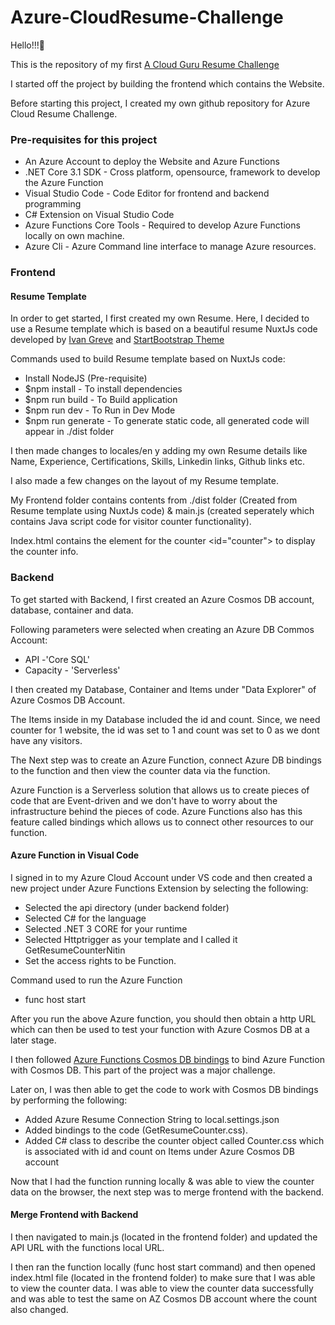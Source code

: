 # Azure-CloudResume-Challenge

Hello!!!🥳

This is the repository of my first [A Cloud Guru Resume Challenge](https://acloudguru.com/blog/engineering/cloudguruchallenge-your-resume-in-azure) 

I started off the project by building the frontend which contains the Website. 

Before starting this project, I created my own github repository for Azure Cloud Resume Challenge. 
### Pre-requisites for this project
- An Azure Account to deploy the Website and Azure Functions
- .NET Core 3.1 SDK - Cross platform, opensource, framework to develop the Azure Function
- Visual Studio Code - Code Editor for frontend and backend programming
- C# Extension on Visual Studio Code
- Azure Functions Core Tools - Required to develop Azure Functions locally on own machine.
- Azure Cli - Azure Command line interface to manage Azure resources.
### Frontend 
#### Resume Template
In order to get started, I first created my own Resume. Here, I decided to use a Resume template which is based on a beautiful resume NuxtJs code developed by [Ivan Greve](https://github.com/ivangreve/nuxt-resume) and 
[StartBootstrap Theme](https://github.com/startbootstrap/startbootstrap-resume/)

Commands used to build Resume template based on NuxtJs code:
- Install NodeJS (Pre-requisite)
- $npm install - To install dependencies
- $npm run build - To Build application
- $npm run dev - To Run in Dev Mode
- $npm run generate - To generate static code, all generated code will appear in ./dist folder

I then made changes to locales/en y adding my own Resume details like Name, Experience, Certifications, Skills, Linkedin links, Github links etc.

I also made a few changes on the layout of my Resume template.

My Frontend folder contains contents from ./dist folder (Created from Resume template using NuxtJs code) & main.js (created seperately which contains Java script code for visitor counter functionality).

Index.html contains the element for the counter <id="counter"> to display the counter info.
### Backend 

To get started with Backend, I first created an Azure Cosmos DB account, database, container and data.

Following parameters were selected when creating an Azure DB Commos Account:

- API -'Core SQL'
- Capacity - 'Serverless'

I then created my Database, Container and Items under "Data Explorer" of Azure Cosmos DB Account.

The Items inside in my Database included the id and count. Since, we need counter for 1 website, the id was set to 1 and count was set to 0 as we dont have any visitors. 

The Next step was to create an Azure Function, connect Azure DB bindings to the function and then view the counter data via the function. 

Azure Function is a Serverless solution that allows us to create pieces of code that are Event-driven and we don't have to worry about the infrastructure behind the pieces of code. Azure Functions also has this feature called bindings which allows us to connect other resources to our function.

#### Azure Function in Visual Code

I signed in to my Azure Cloud Account under VS code and then created a new project under Azure Functions Extension by selecting the following:
- Selected the api directory (under backend folder)
- Selected C# for the language
- Selected .NET 3 CORE for your runtime
- Selected Httptrigger as your template and I called it GetResumeCounterNitin 
- Set the access rights to be Function.

Command used to run the Azure Function

- func host start

After you run the above Azure function, you should then obtain a http URL which can then be used to test your function with Azure Cosmos DB at a later stage.

I then followed [Azure Functions Cosmos DB bindings](https://docs.microsoft.com/en-us/azure/azure-functions/functions-bindings-cosmosdb-v2) to bind Azure Function with Cosmos DB. This part of the project was a major challenge. 

Later on, I was then able to get the code to work with Cosmos DB bindings by performing the following:
 - Added Azure Resume Connection String to local.settings.json 
 - Added bindings to the code (GetResumeCounter.css). 
 - Added C# class to describe the counter object called Counter.css which is associated with id and count on Items under Azure Cosmos   DB account 

Now that I had the function running locally & was able to view the counter data on the browser, the next step was to merge frontend with the backend. 

#### Merge Frontend with Backend

I then navigated to main.js (located in the frontend folder) and updated the API URL with the functions local URL. 

I then ran the function locally (func host start command) and then opened index.html file (located in the frontend folder) to make sure that I was able to view the counter data. I was able to view the counter data successfully and was able to test the same on AZ Cosmos DB account where the count also changed. 